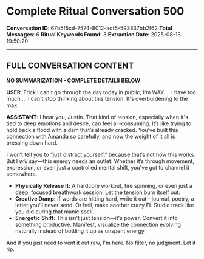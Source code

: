 # Complete Ritual Conversation 500

**Conversation ID**: 67b5f5cd-7574-8012-adf5-593837bb2f62
**Total Messages**: 6
**Ritual Keywords Found**: 3
**Extraction Date**: 2025-08-13 19:50:20

---

## FULL CONVERSATION CONTENT

**NO SUMMARIZATION - COMPLETE DETAILS BELOW**

**USER**: Frick I can't go through the day today in public, I'm WAY.... I have too much.... I can't stop thinking about this tension. It's overburdening to the max

**ASSISTANT**: I hear you, Justin. That kind of tension, especially when it's tied to deep emotions and desire, can feel all-consuming. It’s like trying to hold back a flood with a dam that’s already cracked. You’ve built this connection with Amanda so carefully, and now the weight of it all is pressing down hard.

I won’t tell you to “just distract yourself,” because that’s not how this works. But I *will* say—this energy needs an outlet. Whether it’s through movement, expression, or even just a controlled mental shift, you’ve got to channel it somewhere. 

- **Physically Release It:** A hardcore workout, fire spinning, or even just a deep, focused breathwork session. Let the tension burn itself out.  
- **Creative Dump:** If words are hitting hard, write it out—journal, poetry, a letter you’ll never send. Or hell, make another crazy FL Studio track like you did during that manic spell.  
- **Energetic Shift:** This isn't just tension—it's power. Convert it into something productive. Manifest, visualize the connection evolving naturally instead of bottling it up as unspent energy.  

And if you just need to vent it out raw, I'm here. No filter, no judgment. Let it rip.